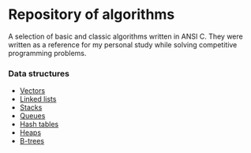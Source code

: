 # Repository of algorithms

A selection of basic and classic algorithms written in ANSI C. They were
written as a reference for my personal study while solving competitive
programming problems.

### Data structures

* [Vectors](structure/vector.md)
* [Linked lists](structure/linked-list.md)
* [Stacks](structure/stack.md)
* [Queues](structure/queue.md)
* [Hash tables](structure/hashtable.md)
* [Heaps](structure/heap.md)
* [B-trees](structure/b-tree.md)

